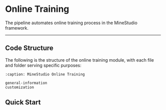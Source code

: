 # Online Training

The pipeline automates online training process in the MineStudio framework.

---

## Code Structure

The following is the structure of the online training module, with each file and folder serving specific purposes:

```{toctree}
:caption: MineStudio Online Training

general-information
customization
```

## Quick Start

```{include} quick-online.md
```


